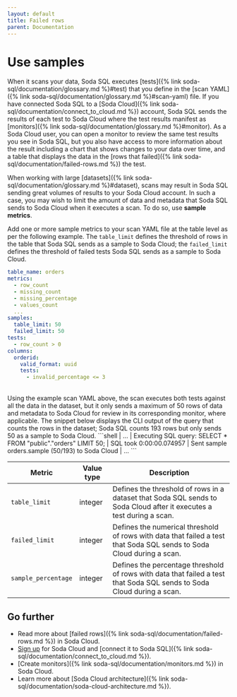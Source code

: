 ```yaml
---
layout: default
title: Failed rows
parent: Documentation
---
```


# Use samples 

When it scans your data, Soda SQL executes [tests]({% link soda-sql/documentation/glossary.md %}#test) that you define in the [scan YAML]({% link soda-sql/documentation/glossary.md %}#scan-yaml) file. If you have connected Soda SQL to a [Soda Cloud]({% link soda-sql/documentation/connect_to_cloud.md %}) account, Soda SQL sends the results of each test to Soda Cloud where the test results manifest as [monitors]({% link soda-sql/documentation/glossary.md %}#monitor). As a Soda Cloud user, you can open a monitor to review the same test results you see in Soda SQL, but you also have access to more information about the result including a chart that shows changes to your data over time, and a table that displays the data in the [rows that failed]({% link soda-sql/documentation/failed-rows.md %}) the test.

When working with large [datasets]({% link soda-sql/documentation/glossary.md %}#dataset), scans may result in Soda SQL sending great volumes of results to your Soda Cloud account. In such a case, you may wish to limit the amount of data and metadata that Soda SQL sends to Soda Cloud when it executes a scan. To do so, use **sample metrics**. 

Add one or more sample metrics to your scan YAML file at the table level as per the following example. The `table_limit` defines the threshold of rows in the table that Soda SQL sends as a sample to Soda Cloud; the `failed_limit` defines the threshold of failed tests Soda SQL sends as a sample to Soda Cloud.
```yaml
table_name: orders
metrics:
  - row_count
  - missing_count
  - missing_percentage
  - values_count
  ... 
samples:
  table_limit: 50
  failed_limit: 50
tests:
  - row_count > 0
columns:
  orderid:
    valid_format: uuid
    tests:
      - invalid_percentage <= 3
```
<br />
Using the example scan YAML above, the scan executes both tests against all the data in the dataset, but it only sends a maximum of 50 rows of data and metadata to Soda Cloud for review in its corresponding monitor, where applicable. The snippet below displays the CLI output of the query that counts the rows in the dataset; Soda SQL counts 193 rows but only sends 50 as a sample to Soda Cloud. 
```shell
  | …
  | Executing SQL query: 
SELECT * 
FROM "public"."orders" 
LIMIT 50;
  | SQL took 0:00:00.074957
  | Sent sample orders.sample (50/193) to Soda Cloud
  | …
```
<br />

| Metric | Value type | Description | 
| ----- | ----------- | ----------- |
| `table_limit` | integer | Defines the threshold of rows in a dataset that Soda SQL sends to Soda Cloud after it executes a test during a scan. |
| `failed_limit` | integer | Defines the numerical threshold of rows with data that failed a test that Soda SQL sends to Soda Cloud during a scan. |
| `sample_percentage` | integer | Defines the percentage threshold of rows with data that failed a test that Soda SQL sends to Soda Cloud during a scan.


## Go further

- Read more about [failed rows]({% link soda-sql/documentation/failed-rows.md %}) in Soda Cloud.
- <a href="https://cloud.soda.io/signup" target="_blank"> Sign up</a> for Soda Cloud and [connect it to Soda SQL]({% link soda-sql/documentation/connect_to_cloud.md %}).
- [Create monitors]({% link soda-sql/documentation/monitors.md %}) in Soda Cloud.
- Learn more about [Soda Cloud architecture]({% link soda-sql/documentation/soda-cloud-architecture.md %}).












